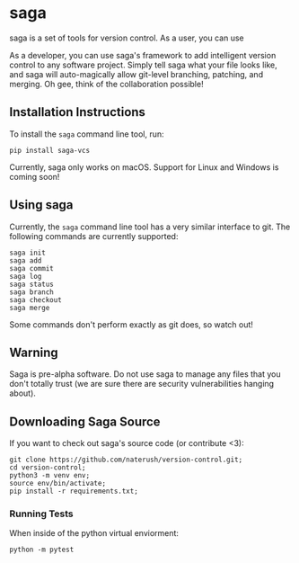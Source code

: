 # saga

saga is a set of tools for version control. As a user, you can use 

As a developer, you can use saga's framework to add intelligent version control to any software project. Simply tell saga what your file looks like, and saga will auto-magically allow git-level branching, patching, and merging. Oh gee, think of the collaboration possible!

## Installation Instructions

To install the `saga` command line tool, run:

~~~~
pip install saga-vcs
~~~~

Currently, saga only works on macOS. Support for Linux and Windows is coming soon!

## Using saga

Currently, the `saga` command line tool has a very similar interface to git. The following commands are currently supported:

~~~~
saga init
saga add 
saga commit
saga log
saga status
saga branch
saga checkout
saga merge
~~~~

Some commands don't perform exactly as git does, so watch out! 

## Warning

Saga is pre-alpha software. Do not use saga to manage any files that you don't totally trust (we are sure there are security vulnerabilities hanging about). 

## Downloading Saga Source

If you want to check out saga's source code (or contribute <3):

~~~~
git clone https://github.com/naterush/version-control.git;
cd version-control;
python3 -m venv env;
source env/bin/activate;
pip install -r requirements.txt;
~~~~

### Running Tests

When inside of the python virtual enviorment:
~~~~
python -m pytest
~~~~
